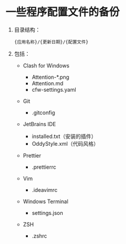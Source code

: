 # 一些程序配置文件的备份

1. 目录结构：

   `{应用名称}/{更新日期}/{配置文件}`

2. 包括：

   - Clash for Windows

     - Attention-\*.png
     - Attention.md
     - cfw-settings.yaml

   - Git

     - .gitconfig

   - JetBrains IDE

     - installed.txt（安装的插件）
     - OddyStyle.xml（代码风格）

   - Prettier

     - .prettierrc

   - Vim

     - .ideavimrc

   - Windows Terminal

     - settings.json

   - ZSH

     - .zshrc
